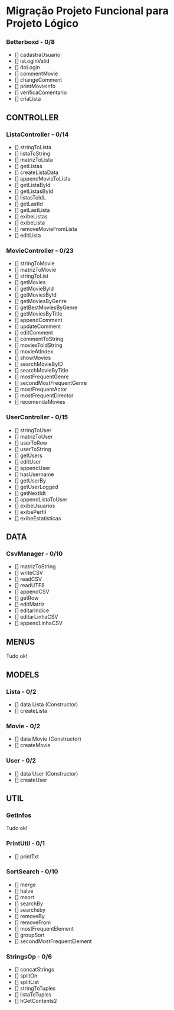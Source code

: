 # Migração Projeto Funcional para Projeto Lógico

### Betterboxd - 0/8
- [] cadastraUsuario
- [] isLoginValid
- [] doLogin
- [] commentMovie
- [] changeComment
- [] printMovieInfo
- [] verificaComentario
- [] criaLista

## CONTROLLER
### ListaController - 0/14
- [] stringToLista
- [] listaToString
- [] matrizToLista
- [] getListas
- [] createListaData
- [] appendMovieToLista
- [] getListaById
- [] getListasById
- [] listasToIdL
- [] getLastId
- [] getLastLista
- [] exibeListas
- [] exibeLista
- [] removeMovieFromLista
- [] editLista
### MovieController - 0/23
- [] stringToMovie
- [] matrizToMovie
- [] stringToList
- [] getMovies
- [] getMovieById
- [] getMoviesById
- [] getMoviesByGenre
- [] getBestMoviesByGenre
- [] getMoviesByTitle
- [] appendComment
- [] updateComment
- [] editComment
- [] commentToString
- [] moviesToIdString
- [] movieAtIndex
- [] showMovies
- [] searchMovieByID
- [] searchMovieByTitle
- [] mostFrequentGenre
- [] secondMostFrequentGenre
- [] mostFrequentActor
- [] mostFrequentDirector
- [] recomendaMovies
### UserController - 0/15
- [] stringToUser
- [] matrizToUser
- [] userToRow
- [] userToString
- [] getUsers
- [] editUser
- [] appendUser
- [] hasUsername
- [] getUserBy
- [] getUserLogged
- [] getNextIdt
- [] appendListaToUser
- [] exibeUsuarios
- [] exibePerfil
- [] exibeEstatisticas

## DATA
### CsvManager - 0/10
- [] matrizToString
- [] writeCSV
- [] readCSV
- [] readUTF8
- [] appendCSV
- [] getRow
- [] editMatriz
- [] editarIndice
- [] editarLinhaCSV
- [] appendLinhaCSV

## MENUS
Tudo ok!

## MODELS
### Lista - 0/2
- [] data Lista (Constructor)
- [] createLista
### Movie - 0/2
- [] data Movie (Constructor)
- [] createMovie
### User - 0/2
- [] data User (Constructor)
- [] createUser

## UTIL
### GetInfos
Tudo ok!
### PrintUtil - 0/1
- [] printTxt
### SortSearch - 0/10
- [] merge
- [] halve
- [] msort
- [] searchBy
- [] searchsby
- [] removeBy
- [] removeFrom
- [] mostFrequentElement
- [] groupSort
- [] secondMostFrequentElement
### StringsOp - 0/6
- [] concatStrings
- [] splitOn
- [] splitList
- [] stringToTuples
- [] listaToTuples
- [] hGetContents2